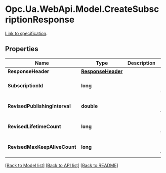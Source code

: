 # Opc.Ua.WebApi.Model.CreateSubscriptionResponse
[Link to specification](https://reference.opcfoundation.org/v105/Core/docs/Part4/5.14.2/#5.14.2.2).

## Properties

Name | Type | Description | Notes
------------ | ------------- | ------------- | -------------
**ResponseHeader** | [**ResponseHeader**](ResponseHeader.md) |  | [optional] 
**SubscriptionId** | **long** |  | [optional] [default to 0]
**RevisedPublishingInterval** | **double** |  | [optional] [default to 0D]
**RevisedLifetimeCount** | **long** |  | [optional] [default to 0]
**RevisedMaxKeepAliveCount** | **long** |  | [optional] [default to 0]

[[Back to Model list]](../README.md#documentation-for-models) [[Back to API list]](../README.md#documentation-for-api-endpoints) [[Back to README]](../README.md)

